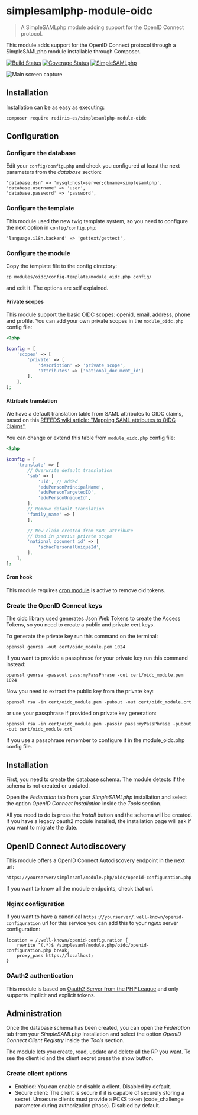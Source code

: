 # simplesamlphp-module-oidc
> A SimpleSAMLphp module adding support for the OpenID Connect protocol.

This module adds support for the OpenID Connect protocol through a SimpleSAMLphp module installable through Composer.

[![Build Status](https://travis-ci.org/rediris-es/simplesamlphp-module-oidc.svg?branch=master)](https://travis-ci.org/rediris-es/simplesamlphp-module-oidc) 
[![Coverage Status](https://coveralls.io/repos/github/rediris-es/simplesamlphp-module-oidc/badge.svg?branch=master)](https://coveralls.io/github/rediris-es/simplesamlphp-module-oidc?branch=master)
[![SimpleSAMLphp](https://img.shields.io/badge/simplesamlphp-1.18-red.svg)](https://simplesamlphp.org/)

![Main screen capture](docs/oidc.png)

## Installation

Installation can be as easy as executing:

    composer require rediris-es/simplesamlphp-module-oidc
    
## Configuration

### Configure the database

Edit your `config/config.php` and check you configured at least the next parameters from the _database_ section:

    'database.dsn' => 'mysql:host=server;dbname=simplesamlphp',
    'database.username' => 'user',
    'database.password' => 'password',

### Configure the template

This module used the new twig template system, so you need to configure the next option in `config/config.php`:

    'language.i18n.backend' => 'gettext/gettext',

### Configure the module

Copy the template file to the config directory:

    cp modules/oidc/config-template/module_oidc.php config/

and edit it. The options are self explained.

#### Private scopes

This module support the basic OIDC scopes: openid, email, address, phone and profile. You can add your own private scopes in the `module_oidc.php` config file:

```php
<?php

$config = [
    'scopes' => [
        'private' => [
            'description' => 'private scope',
            'attributes' => ['national_document_id']
        ],
    ],
];
```

#### Attribute translation

We have a default translation table from SAML attributes to OIDC claims, based on this [REFEDS wiki article: "Mapping SAML attributes to OIDC Claims"](https://wiki.refeds.org/display/GROUPS/Mapping+SAML+attributes+to+OIDC+Claims).

You can change or extend this table from `module_oidc.php` config file:

```php
<?php

$config = [
    'translate' => [
        // Overwrite default translation
        'sub' => [
            'uid', // added
            'eduPersonPrincipalName',
            'eduPersonTargetedID',
            'eduPersonUniqueId',
        ],
        // Remove default translation
        'family_name' => [
        ],

        // New claim created from SAML attribute
        // Used in previus private scope
        'national_document_id' => [
            'schacPersonalUniqueId',
        ],
    ],
];
```

#### Cron hook

This module requires [cron module](https://simplesamlphp.org/docs/stable/cron:cron) is active to remove old tokens.

### Create the OpenID Connect keys

The oidc library used generates Json Web Tokens to create the Access Tokens, so you need to create a public and private cert keys.

To generate the private key run this command on the terminal:

    openssl genrsa -out cert/oidc_module.pem 1024

If you want to provide a passphrase for your private key run this command instead:

    openssl genrsa -passout pass:myPassPhrase -out cert/oidc_module.pem 1024

Now you need to extract the public key from the private key:

    openssl rsa -in cert/oidc_module.pem -pubout -out cert/oidc_module.crt

or use your passphrase if provided on private key generation:

    openssl rsa -in cert/oidc_module.pem -passin pass:myPassPhrase -pubout -out cert/oidc_module.crt

If you use a passphrase remember to configure it in the module_oidc.php config file.

## Installation

First, you need to create the database schema. The module detects if the schema is not created or updated.

Open the _Federation_ tab from your _SimpleSAMLphp_ installation and select the option _OpenID Connect Installation_ inside the _Tools_ section.

All you need to do is press the _Install_ button and the schema will be created. If you have a legacy oauth2 module installed, the installation page will ask if you want to migrate the date.

## OpenID Connect Autodiscovery

This module offers a OpenID Connect Autodiscovery endpoint in the next url:

    https://yourserver/simplesaml/module.php/oidc/openid-configuration.php

If you want to know all the module endpoints, check that url.

### Nginx configuration

If you want to have a canonical `https://yourserver/.well-known/openid-configuration` url for this service you can add this to your _nginx_ server configuration:

    location = /.well-known/openid-configuration {
        rewrite ^(.*)$ /simplesaml/module.php/oidc/openid-configuration.php break;
        proxy_pass https://localhost;
    }

### OAuth2 authentication

This module is based on [Oauth2 Server from the PHP League](https://oauth2.thephpleague.com/) and only supports implicit and explicit tokens.

## Administration

Once the database schema has been created, you can open the _Federation_ tab from your _SimpleSAMLphp_ installation and select the option _OpenID Connect Client Registry_ inside the _Tools_ section.

The module lets you create, read, update and delete all the RP you want. To see the client id and the client secret press the show button.

### Create client options

* Enabled: You can enable or disable a client. Disabled by default.
* Secure client: The client is secure if it is capable of securely storing a secret. Unsecure clients
must provide a PCKS token (code_challenge parameter during authorization phase). Disabled by default. 
